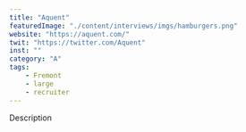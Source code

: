 ```yaml
---
title: "Aquent"
featuredImage: "./content/interviews/imgs/hamburgers.png"
website: "https://aquent.com/"
twit: "https://twitter.com/Aquent"
inst: ""
category: "A"
tags:
    - Fremont
    - large
    - recruiter
---
```


Description
